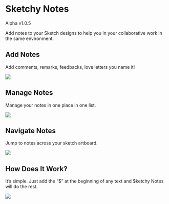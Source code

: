 # Sketchy Notes
Alpha v1.0.5

Add notes to your Sketch designs to help you in your collaborative work in the same environment.

## Add Notes
Add comments, remarks, feedbacks, love letters you name it!

![](https://diz.lt/uploads/sketchynotes/images/addnotes.gif)


## Manage Notes
Manage your notes in one place in one list.

![](https://diz.lt/uploads/sketchynotes/images/manage.gif)

## Navigate Notes
Jump to notes across your sketch artboard.

![](https://diz.lt/uploads/sketchynotes/images/addnotesscr.jpg)

## How Does It Work?
It’s simple. Just add the “$” at the beginning of any text and $ketchy Notes will do the rest.

![](https://diz.lt/uploads/sketchynotes/images/addnotesscr.jpg)

